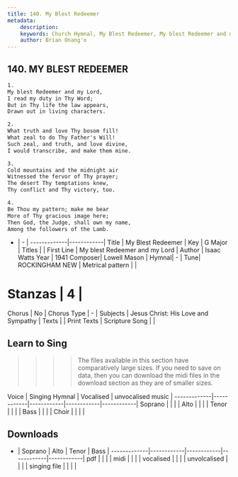 ```yaml
---
title: 140. My Blest Redeemer
metadata:
    description: 
    keywords: Church Hymnal, My Blest Redeemer, My blest Redeemer and my Lord, 
    author: Brian Onang'o
---
```



## 140. MY BLEST REDEEMER

```txt
1.
My blest Redeemer and my Lord, 
I read my duty in Thy Word; 
But in Thy life the law appears, 
Drawn out in living characters. 

2.
What truth and love Thy bosom fill! 
What zeal to do Thy Father's Will! 
Such zeal, and truth, and love divine, 
I would transcribe, and make them mine. 

3.
Cold mountains and the midnight air 
Witnessed the fervor of Thy prayer; 
The desert Thy temptations knew, 
Thy conflict and Thy victory, too. 

4.
Be Thou my pattern; make me bear 
More of Thy gracious image here; 
Then God, the Judge, shall own my name, 
Among the followers of the Lamb.

```

- |   -  |
-------------|------------|
Title | My Blest Redeemer |
Key | G Major |
Titles |  |
First Line | My blest Redeemer and my Lord |
Author | Isaac Watts
Year | 1941
Composer| Lowell Mason |
Hymnal|  - |
Tune| ROCKINGHAM NEW |
Metrical pattern | |
# Stanzas | 4 |
Chorus | No |
Chorus Type | - |
Subjects | Jesus Christ: His Love and Sympathy |
Texts |  |
Print Texts | 
Scripture Song |  |
  
## Learn to Sing

>>>> The files available in this section have comparatively large sizes. If you need to save on data, then you can download the midi files in the download section as they are of smaller sizes.

Voice |  Singing Hymnal | Vocalised | unvocalised music |
-------------|------------|------------|------------|------------|
Soprano | | | |
Alto | | | |
Tenor | | | |
Bass | | | |
Choir | | | |

## Downloads

- |  Soprano | Alto | Tenor | Bass |
-------------|------------|------------|------------|------------|
pdf | | | |
midi | | | |
vocalised | | | |
unvolcalised | | | |
singing file | | | |
  